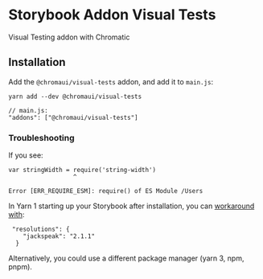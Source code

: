 # Storybook Addon Visual Tests

Visual Testing addon with Chromatic

## Installation

Add the `@chromaui/visual-tests` addon, and add it to `main.js`:

```
yarn add --dev @chromaui/visual-tests
```

```
// main.js:
"addons": ["@chromaui/visual-tests"]
```

### Troubleshooting

If you see:

```
var stringWidth = require('string-width')
                  ^

Error [ERR_REQUIRE_ESM]: require() of ES Module /Users
```

In Yarn 1 starting up your Storybook after installation, you can [workaround with](https://github.com/storybookjs/storybook/issues/22431#issuecomment-1630086092):

```
 "resolutions": {
    "jackspeak": "2.1.1"
  }
```

Alternatively, you could use a different package manager (yarn 3, npm, pnpm).
